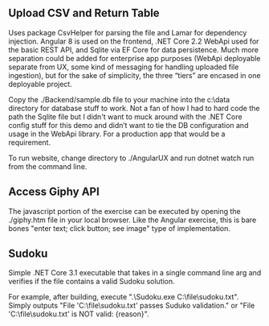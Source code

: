 ## Upload CSV and Return Table
Uses package CsvHelper for parsing the file and Lamar for dependency injection.  Angular 8 is used on the frontend, .NET Core 2.2 WebApi used for the basic REST API, and Sqlite via EF Core for data persistence.  Much more separation could be added for enterprise app purposes (WebApi deployable separate from UX, some kind of messaging for handling uploaded file ingestion), but for the sake of simplicity, the three “tiers” are encased in one deployable project.  

Copy the ./Backend/sample.db file to your machine into the c:\data directory for database stuff to work.  Not a fan of how I had to hard code the path the Sqlite file but I didn't want to muck around with the .NET Core config stuff for this demo and didn’t want to tie the DB configuration and usage in the WebApi library.  For a production app that would be a requirement.

To run website, change directory to ./AngularUX and run dotnet watch run from the command line.

## Access Giphy API
The javascript portion of the exercise can be executed by opening the ./giphy.htm file in your local browser.  Like the Angular exercise, this is bare bones "enter text; click button; see image" type of implementation.

## Sudoku
Simple .NET Core 3.1 executable that takes in a single command line arg and verifies if the file contains a valid Sudoku solution.  

For example, after building, execute ".\Sudoku.exe C:\file\sudoku.txt".  Simply outputs "File 'C:\file\sudoku.txt' passes Suduko validation." or "File 'C:\file\sudoku.txt' is NOT valid: {reason}".  
